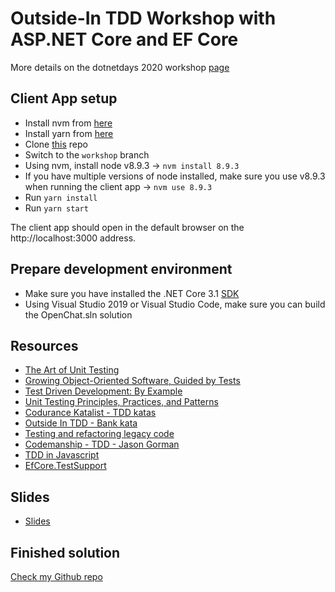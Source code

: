 # Outside-In TDD Workshop with ASP.NET Core and EF Core

More details on the dotnetdays 2020 workshop [page](https://dotnetdays.ro/workshops/outside-in-tdd)

## Client App setup

- Install nvm from [here](https://github.com/coreybutler/nvm-windows/releases)
- Install yarn from [here](https://classic.yarnpkg.com/en/docs/install/#windows-stable)
- Clone [this](https://github.com/drogojan/cleancoders_openchat_webclient) repo
- Switch to the `workshop` branch
- Using nvm, install node v8.9.3 -> `nvm install 8.9.3`
- If you have multiple versions of node installed, make sure you use v8.9.3 when running the client app -> `nvm use 8.9.3`
- Run `yarn install`
- Run `yarn start`

The client app should open in the default browser on the http://localhost:3000 address.

## Prepare development environment

- Make sure you have installed the .NET Core 3.1 [SDK](https://dotnet.microsoft.com/download/dotnet-core/3.1)
- Using Visual Studio 2019 or Visual Studio Code, make sure you can build the OpenChat.sln solution

## Resources

- [The Art of Unit Testing](https://www.amazon.com/Art-Unit-Testing-examples/dp/1617290890)
- [Growing Object-Oriented Software, Guided by Tests](https://www.amazon.com/Growing-Object-Oriented-Software-Guided-Tests/dp/0321503627)
- [Test Driven Development: By Example](https://www.amazon.com/Test-Driven-Development-Kent-Beck/dp/0321146530)
- [Unit Testing Principles, Practices, and Patterns](https://www.amazon.com/Unit-Testing-Principles-Practices-Patterns/dp/1617296279)
- [Codurance Katalist - TDD katas](https://katalyst.codurance.com/)
- [Outside In TDD - Bank kata](https://katalyst.codurance.com/bank)
- [Testing and refactoring legacy code](https://www.youtube.com/watch?v=_NnElPO5BU0)
- [Codemanship - TDD - Jason Gorman](http://www.codemanship.co.uk/tdd_jasongorman_codemanship.pdf)
- [TDD in Javascript](https://codemanship.wordpress.com/2020/02/22/test-driven-development-in-javascript/)
- [EfCore.TestSupport](https://github.com/JonPSmith/EfCore.TestSupport)

## Slides

- [Slides](https://1drv.ms/p/s!AsCmpNilWAlAia4rFapFVlpyzMpsjQ?e=i3bhVP)

## Finished solution

[Check my Github repo](https://github.com/drogojan/outside-in-tdd-workshop/tree/clean-architecture)